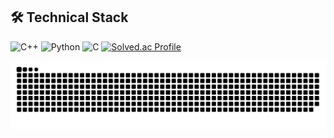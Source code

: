 ## 🛠️ Technical Stack

![C++](https://img.shields.io/badge/C++-00599C?style=for-the-badge&logo=cplusplus&logoColor=white)
![Python](https://img.shields.io/badge/Python-3776AB?style=flat-square&logo=python&logoColor=white)
![C](https://img.shields.io/badge/C-%23A8B9CC?style=for-the-badge&logo=c&logoColor=white)
[![Solved.ac Profile](http://mazassumnida.wtf/api/v2/generate_badge?boj=rjsgud0314)](https://solved.ac/rjsgud0314/)

<img src="https://raw.githubusercontent.com/Platane/snk/output/github-contribution-grid-snake.svg" alt="snake gif" />

